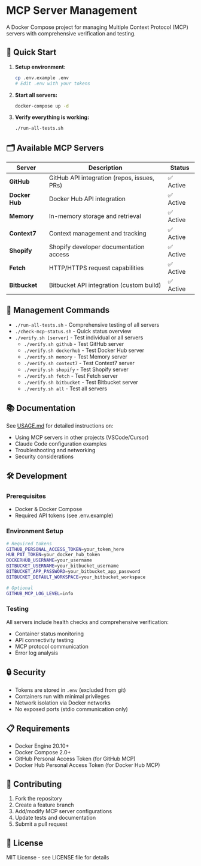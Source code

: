 # MCP Server Management

A Docker Compose project for managing Multiple Context Protocol (MCP) servers with comprehensive verification and testing.

## 🚀 Quick Start

1. **Setup environment:**
   ```bash
   cp .env.example .env
   # Edit .env with your tokens
   ```

2. **Start all servers:**
   ```bash
   docker-compose up -d
   ```

3. **Verify everything is working:**
   ```bash
   ./run-all-tests.sh
   ```

## 🗂️ Available MCP Servers

| Server | Description | Status |
|--------|-------------|--------|
| **GitHub** | GitHub API integration (repos, issues, PRs) | ✅ Active |
| **Docker Hub** | Docker Hub API integration | ✅ Active |
| **Memory** | In-memory storage and retrieval | ✅ Active |
| **Context7** | Context management and tracking | ✅ Active |
| **Shopify** | Shopify developer documentation access | ✅ Active |
| **Fetch** | HTTP/HTTPS request capabilities | ✅ Active |
| **Bitbucket** | Bitbucket API integration (custom build) | ✅ Active |

## 🔧 Management Commands

- `./run-all-tests.sh` - Comprehensive testing of all servers
- `./check-mcp-status.sh` - Quick status overview
- `./verify.sh [server]` - Test individual or all servers
  - `./verify.sh github` - Test GitHub server
  - `./verify.sh dockerhub` - Test Docker Hub server
  - `./verify.sh memory` - Test Memory server
  - `./verify.sh context7` - Test Context7 server
  - `./verify.sh shopify` - Test Shopify server
  - `./verify.sh fetch` - Test Fetch server
  - `./verify.sh bitbucket` - Test Bitbucket server
  - `./verify.sh all` - Test all servers

## 📚 Documentation

See [USAGE.md](USAGE.md) for detailed instructions on:
- Using MCP servers in other projects (VSCode/Cursor)
- Claude Code configuration examples
- Troubleshooting and networking
- Security considerations

## 🛠️ Development

### Prerequisites
- Docker & Docker Compose
- Required API tokens (see .env.example)

### Environment Setup
```bash
# Required tokens
GITHUB_PERSONAL_ACCESS_TOKEN=your_token_here
HUB_PAT_TOKEN=your_docker_hub_token
DOCKERHUB_USERNAME=your_username
BITBUCKET_USERNAME=your_bitbucket_username
BITBUCKET_APP_PASSWORD=your_bitbucket_app_password
BITBUCKET_DEFAULT_WORKSPACE=your_bitbucket_workspace

# Optional
GITHUB_MCP_LOG_LEVEL=info
```

### Testing
All servers include health checks and comprehensive verification:
- Container status monitoring
- API connectivity testing
- MCP protocol communication
- Error log analysis

## 🔒 Security

- Tokens are stored in `.env` (excluded from git)
- Containers run with minimal privileges
- Network isolation via Docker networks
- No exposed ports (stdio communication only)

## 📋 Requirements

- Docker Engine 20.10+
- Docker Compose 2.0+
- GitHub Personal Access Token (for GitHub MCP)
- Docker Hub Personal Access Token (for Docker Hub MCP)

## 🤝 Contributing

1. Fork the repository
2. Create a feature branch
3. Add/modify MCP server configurations
4. Update tests and documentation
5. Submit a pull request

## 📄 License

MIT License - see LICENSE file for details